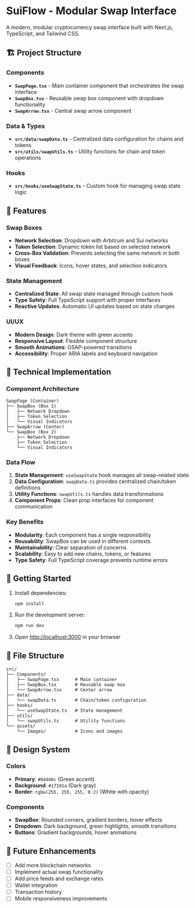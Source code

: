 # SuiFlow - Modular Swap Interface

A modern, modular cryptocurrency swap interface built with Next.js, TypeScript, and Tailwind CSS.

## 🏗️ Project Structure

### Components

- **`SwapPage.tsx`** - Main container component that orchestrates the swap interface
- **`SwapBox.tsx`** - Reusable swap box component with dropdown functionality
- **`SwapArrow.tsx`** - Central swap arrow component

### Data & Types

- **`src/data/swapData.ts`** - Centralized data configuration for chains and tokens
- **`src/utils/swapUtils.ts`** - Utility functions for chain and token operations

### Hooks

- **`src/hooks/useSwapState.ts`** - Custom hook for managing swap state logic

## 🎯 Features

### Swap Boxes

- **Network Selection**: Dropdown with Arbitrum and Sui networks
- **Token Selection**: Dynamic token list based on selected network
- **Cross-Box Validation**: Prevents selecting the same network in both boxes
- **Visual Feedback**: Icons, hover states, and selection indicators

### State Management

- **Centralized State**: All swap state managed through custom hook
- **Type Safety**: Full TypeScript support with proper interfaces
- **Reactive Updates**: Automatic UI updates based on state changes

### UI/UX

- **Modern Design**: Dark theme with green accents
- **Responsive Layout**: Flexible component structure
- **Smooth Animations**: GSAP-powered transitions
- **Accessibility**: Proper ARIA labels and keyboard navigation

## 🔧 Technical Implementation

### Component Architecture

```
SwapPage (Container)
├── SwapBox (Box 1)
│   ├── Network Dropdown
│   ├── Token Selection
│   └── Visual Indicators
├── SwapArrow (Center)
└── SwapBox (Box 2)
    ├── Network Dropdown
    ├── Token Selection
    └── Visual Indicators
```

### Data Flow

1. **State Management**: `useSwapState` hook manages all swap-related state
2. **Data Configuration**: `swapData.ts` provides centralized chain/token definitions
3. **Utility Functions**: `swapUtils.ts` handles data transformations
4. **Component Props**: Clean prop interfaces for component communication

### Key Benefits

- **Modularity**: Each component has a single responsibility
- **Reusability**: SwapBox can be used in different contexts
- **Maintainability**: Clear separation of concerns
- **Scalability**: Easy to add new chains, tokens, or features
- **Type Safety**: Full TypeScript coverage prevents runtime errors

## 🚀 Getting Started

1. Install dependencies:

   ```bash
   npm install
   ```

2. Run the development server:

   ```bash
   npm run dev
   ```

3. Open [http://localhost:3000](http://localhost:3000) in your browser

## 📁 File Structure

```
src/
├── Components/
│   ├── SwapPage.tsx      # Main container
│   ├── SwapBox.tsx       # Reusable swap box
│   └── SwapArrow.tsx     # Center arrow
├── data/
│   └── swapData.ts       # Chain/token configuration
├── hooks/
│   └── useSwapState.ts   # State management
├── utils/
│   └── swapUtils.ts      # Utility functions
└── assets/
    └── Images/           # Icons and images
```

## 🎨 Design System

### Colors

- **Primary**: `#84d46c` (Green accent)
- **Background**: `#17191a` (Dark gray)
- **Border**: `rgba(255, 255, 255, 0.2)` (White with opacity)

### Components

- **SwapBox**: Rounded corners, gradient borders, hover effects
- **Dropdown**: Dark background, green highlights, smooth transitions
- **Buttons**: Gradient backgrounds, hover animations

## 🔄 Future Enhancements

- [ ] Add more blockchain networks
- [ ] Implement actual swap functionality
- [ ] Add price feeds and exchange rates
- [ ] Wallet integration
- [ ] Transaction history
- [ ] Mobile responsiveness improvements

